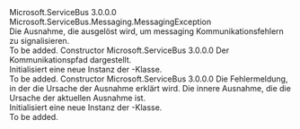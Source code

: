 <Type Name="MessagingCommunicationException" FullName="Microsoft.ServiceBus.Messaging.MessagingCommunicationException">
  <TypeSignature Language="C#" Value="public sealed class MessagingCommunicationException : Microsoft.ServiceBus.Messaging.MessagingException" />
  <TypeSignature Language="ILAsm" Value=".class public auto ansi serializable sealed beforefieldinit MessagingCommunicationException extends Microsoft.ServiceBus.Messaging.MessagingException" />
  <TypeSignature Language="DocId" Value="T:Microsoft.ServiceBus.Messaging.MessagingCommunicationException" />
  <TypeSignature Language="VB.NET" Value="Public NotInheritable Class MessagingCommunicationException&#xA;Inherits MessagingException" />
  <TypeSignature Language="F#" Value="type MessagingCommunicationException = class&#xA;    inherit MessagingException" />
  <AssemblyInfo>
    <AssemblyName>Microsoft.ServiceBus</AssemblyName>
    <AssemblyVersion>3.0.0.0</AssemblyVersion>
  </AssemblyInfo>
  <Base>
    <BaseTypeName>Microsoft.ServiceBus.Messaging.MessagingException</BaseTypeName>
  </Base>
  <Interfaces />
  <Docs>
    <summary>Die Ausnahme, die ausgelöst wird, um messaging Kommunikationsfehlern zu signalisieren.</summary>
    <remarks>To be added.</remarks>
  </Docs>
  <Members>
    <Member MemberName=".ctor">
      <MemberSignature Language="C#" Value="public MessagingCommunicationException (string communicationPath);" />
      <MemberSignature Language="ILAsm" Value=".method public hidebysig specialname rtspecialname instance void .ctor(string communicationPath) cil managed" />
      <MemberSignature Language="DocId" Value="M:Microsoft.ServiceBus.Messaging.MessagingCommunicationException.#ctor(System.String)" />
      <MemberSignature Language="VB.NET" Value="Public Sub New (communicationPath As String)" />
      <MemberSignature Language="F#" Value="new Microsoft.ServiceBus.Messaging.MessagingCommunicationException : string -&gt; Microsoft.ServiceBus.Messaging.MessagingCommunicationException" Usage="new Microsoft.ServiceBus.Messaging.MessagingCommunicationException communicationPath" />
      <MemberType>Constructor</MemberType>
      <AssemblyInfo>
        <AssemblyName>Microsoft.ServiceBus</AssemblyName>
        <AssemblyVersion>3.0.0.0</AssemblyVersion>
      </AssemblyInfo>
      <Parameters>
        <Parameter Name="communicationPath" Type="System.String" />
      </Parameters>
      <Docs>
        <param name="communicationPath">Der Kommunikationspfad dargestellt.</param>
        <summary>Initialisiert eine neue Instanz der <see cref="T:Microsoft.ServiceBus.Messaging.MessagingCommunicationException" />-Klasse.</summary>
        <remarks>To be added.</remarks>
      </Docs>
    </Member>
    <Member MemberName=".ctor">
      <MemberSignature Language="C#" Value="public MessagingCommunicationException (string message, Exception innerException);" />
      <MemberSignature Language="ILAsm" Value=".method public hidebysig specialname rtspecialname instance void .ctor(string message, class System.Exception innerException) cil managed" />
      <MemberSignature Language="DocId" Value="M:Microsoft.ServiceBus.Messaging.MessagingCommunicationException.#ctor(System.String,System.Exception)" />
      <MemberSignature Language="VB.NET" Value="Public Sub New (message As String, innerException As Exception)" />
      <MemberSignature Language="F#" Value="new Microsoft.ServiceBus.Messaging.MessagingCommunicationException : string * Exception -&gt; Microsoft.ServiceBus.Messaging.MessagingCommunicationException" Usage="new Microsoft.ServiceBus.Messaging.MessagingCommunicationException (message, innerException)" />
      <MemberType>Constructor</MemberType>
      <AssemblyInfo>
        <AssemblyName>Microsoft.ServiceBus</AssemblyName>
        <AssemblyVersion>3.0.0.0</AssemblyVersion>
      </AssemblyInfo>
      <Parameters>
        <Parameter Name="message" Type="System.String" />
        <Parameter Name="innerException" Type="System.Exception" />
      </Parameters>
      <Docs>
        <param name="message">Die Fehlermeldung, in der die Ursache der Ausnahme erklärt wird.</param>
        <param name="innerException">Die innere Ausnahme, die die Ursache der aktuellen Ausnahme ist.</param>
        <summary>Initialisiert eine neue Instanz der <see cref="T:Microsoft.ServiceBus.Messaging.MessagingCommunicationException" />-Klasse.</summary>
        <remarks>To be added.</remarks>
      </Docs>
    </Member>
  </Members>
</Type>